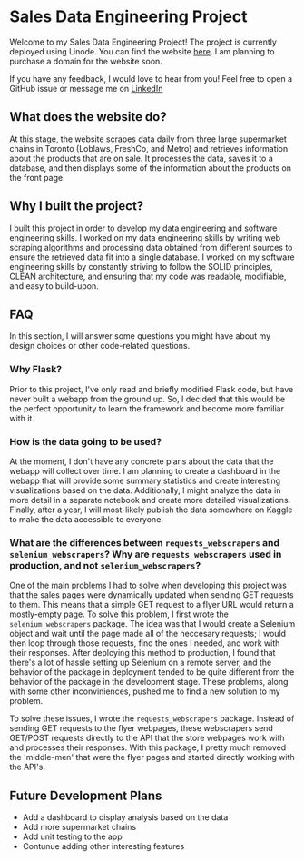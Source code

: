 # Sales Data Engineering Project
Welcome to my Sales Data Engineering Project! The project is currently deployed using Linode. You can find the website [here](http://172.105.19.211). I am planning to purchase a domain for the website soon.

If you have any feedback, I would love to hear from you! Feel free to open a GitHub issue or message me on [LinkedIn](https://www.linkedin.com/in/karim-zakir-172124171/)

## What does the website do?
At this stage, the website scrapes data daily from three large supermarket chains in Toronto (Loblaws, FreshCo, and Metro) and retrieves information about the products that are on sale. It processes the data, saves it to a database, and then displays some of the information about the products on the front page. 

## Why I built the project?
I built this project in order to develop my data engineering and software engineering skills. I worked on my data engineering skills by writing web scraping algorithms and processing data obtained from different sources to ensure the retrieved data fit into a single database. I worked on my software engineering skills by constantly striving to follow the SOLID principles, CLEAN architecture, and ensuring that my code was readable, modifiable, and easy to build-upon. 

## FAQ
In this section, I will answer some questions you might have about my design choices or other code-related questions. 

### Why Flask?
Prior to this project, I've only read and briefly modified Flask code, but have never built a webapp from the ground up. So, I decided that this would be the perfect opportunity to learn the framework and become more familiar with it. 

### How is the data going to be used?
At the moment, I don't have any concrete plans about the data that the webapp will collect over time. I am planning to create a dashboard in the webapp that will provide some summary statistics and create interesting visualizations based on the data. Additionally, I might analyze the data in more detail in a separate notebook and create more detailed visualizations. Finally, after a year, I will most-likely publish the data somewhere on Kaggle to make the data accessible to everyone. 

### What are the differences between `requests_webscrapers` and `selenium_webscrapers`? Why are `requests_webscrapers` used in production, and not `selenium_webscrapers`?
One of the main problems I had to solve when developing this project was that the sales pages were dynamically updated when sending GET requests to them. This means that a simple GET request to a flyer URL would return a mostly-empty page. To solve this problem, I first wrote the `selenium_webscrapers` package. The idea was that I would create a Selenium object and wait until the page made all of the neccesary requests; I would then loop through those requests, find the ones I needed, and work with their responses. After deploying this method to production, I found that there's a lot of hassle setting up Selenium on a remote server, and the behavior of the package in deployment tended to be quite different from the behavior of the package in the development stage. These problems, along with some other inconviniences, pushed me to find a new solution to my problem. 

To solve these issues, I wrote the `requests_webscrapers` package. Instead of sending GET requests to the flyer webpages, these webscrapers send GET/POST requests directly to the API that the store webpages work with and processes their responses. With this package, I pretty much removed the 'middle-men' that were the flyer pages and started directly working with the API's.

## Future Development Plans
- Add a dashboard to display analysis based on the data
- Add more supermarket chains
- Add unit testing to the app
- Contunue adding other interesting features